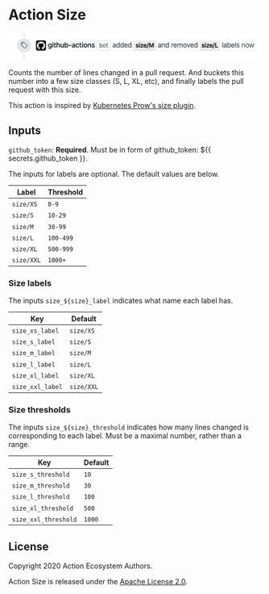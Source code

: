 # Action Size

![screenshot](./docs/assets/screenshot.png)

Counts the number of lines changed in a pull request.
And buckets this number into a few size classes (S, L, XL, etc), and finally labels the pull request with this size.

This action is inspired by [Kubernetes Prow's size plugin](https://prow.k8s.io/plugins).

## Inputs

`github_token`: **Required**. Must be in form of github_token: ${{ secrets.github_token }}.

The inputs for labels are optional. The default values are below.

|   Label    | Threshold |
| ---------- | --------- |
| `size/XS`  | `0-9`     |
| `size/S`   | `10-29`   |
| `size/M`   | `30-99`   |
| `size/L`   | `100-499` |
| `size/XL`  | `500-999` |
| `size/XXL` | `1000+`   |

### Size labels

The inputs `size_${size}_label` indicates what name each label has.

|       Key        |  Default   |
| ---------------- | ---------- |
| `size_xs_label`  | `size/XS`  |
| `size_s_label`   | `size/S`   |
| `size_m_label`   | `size/M`   |
| `size_l_label`   | `size/L`   |
| `size_xl_label`  | `size/XL`  |
| `size_xxl_label` | `size/XXL` |

### Size thresholds

The inputs `size_${size}_threshold` indicates how many lines changed is corresponding to each label.
Must be a maximal number, rather than a range.

|         Key          | Default |
| -------------------- | ------- |
| `size_s_threshold`   | `10`    |
| `size_m_threshold`   | `30`    |
| `size_l_threshold`   | `100`   |
| `size_xl_threshold`  | `500`   |
| `size_xxl_threshold` | `1000`  |

## License

Copyright 2020 Action Ecosystem Authors.

Action Size is released under the [Apache License 2.0](./LICENSE).
